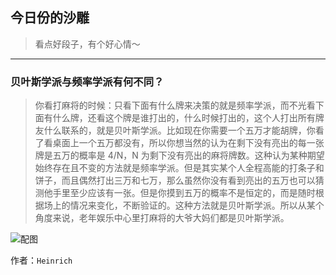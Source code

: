 ## 今日份的沙雕

> 看点好段子，有个好心情～


 
---

### 贝叶斯学派与频率学派有何不同？

> 你看打麻将的时候：只看下面有什么牌来决策的就是频率学派，而不光看下面有什么牌，还看这个牌是谁打出的，什么时候打出的，这个人打出所有牌友什么联系的，就是贝叶斯学派。比如现在你需要一个五万才能胡牌，你看了看桌面上一个五万都没有，所以你想当然的认为在剩下没有亮出的每一张牌是五万的概率是 4/N，N 为剩下没有亮出的麻将牌数。这种认为某种期望始终存在且不变的方法就是频率学派。但是其实某个人全程高能的打条子和饼子，而且偶然打出三万和七万，那么虽然你没有看到亮出的五万也可以猜测他手里至少应该有一张。但是你摸到五万的概率不是恒定的，而是随时根据场上的情况来变化，不断验证的。这种方法就是贝叶斯学派。所以从某个角度来说，老年娱乐中心里打麻将的大爷大妈们都是贝叶斯学派。



![配图](https://pic2.zhimg.com/9447d04bee661bc7f6dd58a834d1c4e9_b.jpg)


作者：`Heinrich`